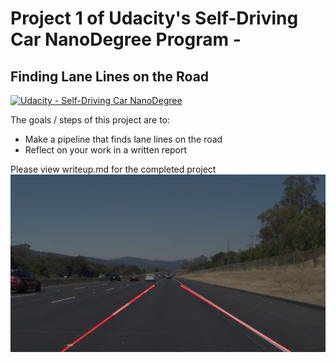 
# **Project 1 of Udacity's Self-Driving Car NanoDegree Program -**
## **Finding Lane Lines on the Road**

[![Udacity - Self-Driving Car NanoDegree](https://s3.amazonaws.com/udacity-sdc/github/shield-carnd.svg)](http://www.udacity.com/drive)

[//]: # (Image References)
[image1]: ./test_images_output/lanes.png "Lanes Detected"

The goals / steps of this project are to:
* Make a pipeline that finds lane lines on the road
* Reflect on your work in a written report

Please view writeup.md for the completed project
![Detected Lanes][image1]